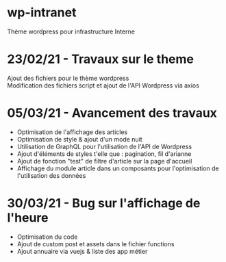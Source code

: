 # wp-intranet
Thème wordpress pour infrastructure Interne
# 23/02/21 - Travaux sur le theme
Ajout des fichiers pour le thème wordpress
<br>
Modification des fichiers script et ajout de l'API Wordpress via axios

# 05/03/21 - Avancement des travaux
<label></label>
<ul>
  <li>Optimisation de l'affichage des articles</li>
  <li>Optimisation de style & ajout d'un mode nuit</li>
  <li>Utilisation de GraphQL pour l'utilisation de l'API de Wordpress</li>
  <li>Ajout d'éléments de styles t'elle que : pagination, fil d'arianne</li>
  <li>Ajout de fonction "test" de filtre d'article sur la page d'accueil</li>
  <li>Affichage du module article dans un composants pour l'optimisation de l'utilisation des données</li>
</ul>

# 30/03/21 - Bug sur l'affichage de l'heure
<ul>
<li>Optimisation du code</li>
<li>Ajout de custom post et assets dans le fichier functions</li>
<li>Ajout annuaire via vuejs & liste des app métier</li>
</ul>





